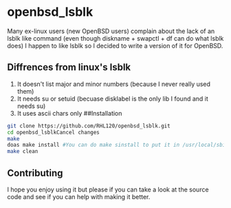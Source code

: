 # openbsd_lsblk
Many ex-linux users (new OpenBSD users) complain about the lack of an lsblk like command (even though diskname + swapctl + df can do what lsblk does) I happen to
like lsblk so I decided to write a version of it for OpenBSD.

## Diffrences from linux's lsblk
1) It doesn't list major and minor numbers (because I never really used them)
2) It needs su or setuid (becuase disklabel is the only lib I found and it needs su)
3) It uses ascii chars only
##Installation
```bash
git clone https://github.com/RHL120/openbsd_lsblk.git
cd openbsd_lsblkCancel changes
make
doas make install #You can do make sinstall to put it in /usr/local/sbin and to set suid but I don't recommend it because it may have bugs
make clean
```
## Contributing
I hope you enjoy using it but please if you can take a look at the source code and see if you can help with making it better.
